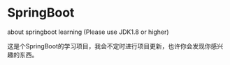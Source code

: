 # SpringBoot
about springboot learning (Please use JDK1.8 or higher)

这是个SpringBoot的学习项目，我会不定时进行项目更新，也许你会发现你感兴趣的东西。
